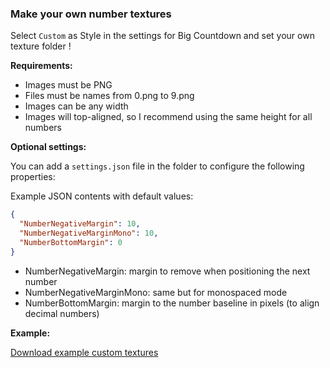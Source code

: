 ﻿### Make your own number textures

Select `Custom` as Style in the settings for Big Countdown and set your own texture folder !

**Requirements:**

- Images must be PNG
- Files must be names from 0.png to 9.png
- Images can be any width
- Images will top-aligned, so I recommend using the same height for all numbers

**Optional settings:**

You can add a `settings.json` file in the folder to configure the following properties:

Example JSON contents with default values:

```json
{
  "NumberNegativeMargin": 10,
  "NumberNegativeMarginMono": 10,
  "NumberBottomMargin": 0
}
```

- NumberNegativeMargin: margin to remove when positioning the next number
- NumberNegativeMarginMono: same but for monospaced mode
- NumberBottomMargin: margin to the number baseline in pixels (to align decimal numbers)

**Example:**

[Download example custom textures](../../Doc/custom_example.zip)
